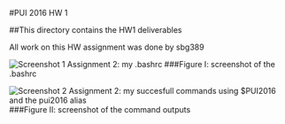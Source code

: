 #PUI 2016 HW 1

##This directory contains the HW1 deliverables

All work on this HW assignment was done by sbg389

![Screenshot 1 Assignment 2: my .bashrc](HW1_SS1.png)
###Figure I: screenshot of the .bashrc

![Screenshot 2 Assignment 2: my succesfull commands using $PUI2016 and the pui2016 alias](HW1_SS2.png)
###Figure II: screenshot of the command outputs
